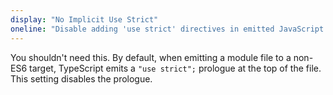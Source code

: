 ```yaml
---
display: "No Implicit Use Strict"
oneline: "Disable adding 'use strict' directives in emitted JavaScript files."
---
```


You shouldn't need this. By default, when emitting a module file to a non-ES6 target, TypeScript emits a `"use strict";` prologue at the top of the file.
This setting disables the prologue.
